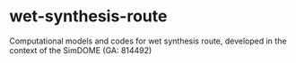 # wet-synthesis-route
Computational models and codes for wet synthesis route, developed in the context of the SimDOME (GA: 814492)
